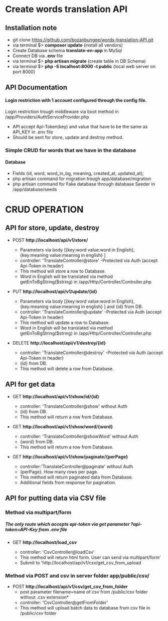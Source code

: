 # Create words translation API

## Installation note
* git clone https://github.com/bozanbungee/words-translation-API.git
* via terminal $> **composer update** (install all vendors)
* Create Database schema **translate-en-app** in MySql
* Connect DB via **.env** file
* via terminal $> **php artisan migrate**    (create table in DB Schema)
* via terminal $> **php -S localhost:8000 -t public**  (local web server on port 8000)



## API Documentation 


#### Login restriction with 1 account configured through the config file.

Login restriction trough middleware via boot method in /app/Providers/AuthServiceProvider.php
* API accept Api-Token(key) and  value that have to be the same as API_KEY in .env file
* Should be sent for store, update and destroy method.


### Simple CRUD for words that we have in the database


#### Database 
* Fields (id, word, word_in_bg, meaning, created_at, updated_at);
* php artisan command for migration trough app/database/migration
* php artisan command for Fake database through database Seeder in /app/database/seeds

# CRUD OPERATION

## API for store, update, destroy
  
  * POST  **http://localhost/api/v1/store/**  
    * Parameters via body [{key:word value:word in English}, {key:meaning value:meaning in english} ] 
    * controller: 'TranslateController@store' -Protected via Auth (accept Api-Token in header)
    * This method will store a row to Database.
    * Word in English will be translated via method getEnToBgString($string) in /app/Http/Controller/Controller.php
  
  * PUT  **http://localhost/api/v1/update/{id}**      
     * Parameters via body [{key:word value:word in English}, {key:meaning value:meaning in english} ]  and {id} from DB.
     * controller: 'TranslateController@update' -Protected via Auth (accept Api-Token in header)
     * This method will update a row to Database.
     * Word in English will be translated via method getEnToBgString($string) in /app/Http/Controller/Controller.php
  
  * DELETE **http://localhost/api/v1/destroy/{id}**        
       * controller: 'TranslateController@destroy' -Protected via Auth (accept Api-Token in header)
       * {id} from DB.
       * This method will delete a row from Database.
      
  
## API for get data 
  
  * GET **http://localhost/api/v1/show/id/{id}**
   
      * controller: 'TranslateController@show' without Auth
      * {id} from DB.
      * This method will return a row from Database.
   
  * GET  **http://localhost/api/v1/show/word/{word}**
     
      * controller:  'TranslateController@showWord' without Auth
      * {word} from DB.
      * This method will return a row from Database.
      
      
  * GET **http://localhost/api/v1/show/paginate/{perPage}**
         
      * controller:'TranslateController@paginate' without Auth
      * {perPage}. How many rows per page.
      * This method will return paginated data from Database.
      * Additional fields from response for pagination.

## API for putting data via CSV file

### Method via multipart/form 

##### The only route which accepts api-token via get parameter ?api-token=API-Key from .env file
  * GET **http://localhost/load_csv**
         
      * controller: 'CsvController@loadCsv' 
      * This method will return html form. User can send via multipart/form'
      * Submit to 'http://localhost/api/v1/csv/get_csv_from_upload
   

### Method via POST and csv in server folder app/public/csv/

  * POST **http://localhost/api/v1/csv/get_csv_from_folder**
       * post parameter filename=name of csv from /public/csv folder without .csv extension*
       * controller: 'CsvController@getFromFolder'      
       * This method will upload batch data to database from csv file in /public/csv folder
         
   
